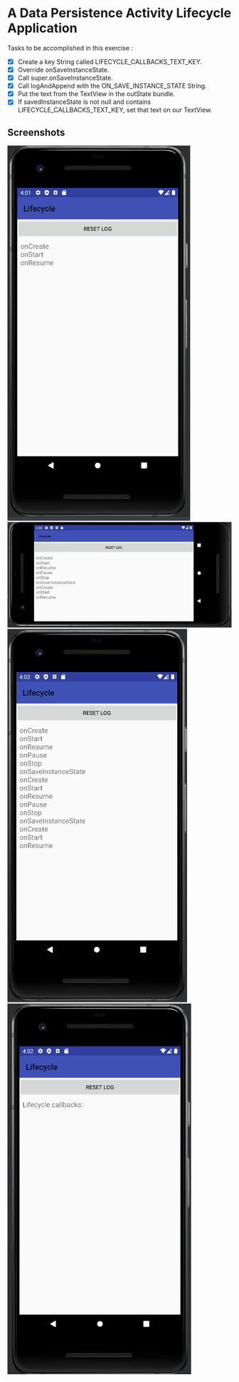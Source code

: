 # A Data Persistence Activity Lifecycle Application

Tasks to be accomplished in this exercise :
- [x] Create a key String called LIFECYCLE_CALLBACKS_TEXT_KEY.
- [x] Override onSaveInstanceState.
- [x] Call super.onSaveInstanceState.
- [x] Call logAndAppend with the ON_SAVE_INSTANCE_STATE String.
- [x] Put the text from the TextView in the outState bundle.
- [x] If savedInstanceState is not null and contains LIFECYCLE_CALLBACKS_TEXT_KEY, set that text on our TextView.

## Screenshots

![img1](https://github.com/kuluruvineeth/CoreAndroidConcepts/blob/5a.2-PersistData/Screenshots/img.png)
![img2](https://github.com/kuluruvineeth/CoreAndroidConcepts/blob/5a.2-PersistData/Screenshots/img_1.png)
![img3](https://github.com/kuluruvineeth/CoreAndroidConcepts/blob/5a.2-PersistData/Screenshots/img_2.png)
![img4](https://github.com/kuluruvineeth/CoreAndroidConcepts/blob/5a.2-PersistData/Screenshots/img_3.png)